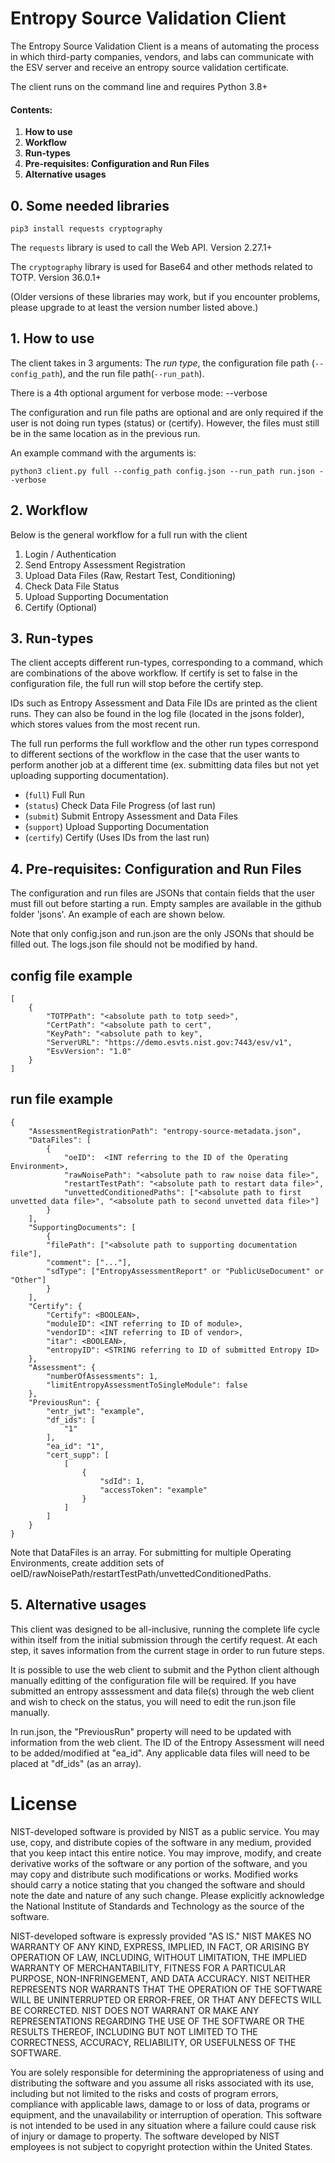 # Entropy Source Validation Client

The Entropy Source Validation Client is a means of automating the process in which third-party companies, vendors, and labs can communicate with the ESV server and receive an entropy source validation certificate. 

The client runs on the command line and requires Python 3.8+ 

#### Contents: 

1. **How to use** 
2. **Workflow** 
3. **Run-types** 
4. **Pre-requisites: Configuration and Run Files** 
5. **Alternative usages**

## 0. Some needed libraries 

```
pip3 install requests cryptography
```

The `requests` library is used to call the Web API. Version 2.27.1+

The `cryptography` library is used for Base64 and other methods related to TOTP. Version 36.0.1+

(Older versions of these libraries may work, but if you encounter problems, please upgrade to at least the version number listed above.)

## 1. How to use

The client takes in 3 arguments: The *run type*, the configuration file path (`--config_path`), and the run file path(`--run_path`).

There is a 4th optional argument for verbose mode: --verbose

The configuration and run file paths are optional and are only required if the user is not doing run types (status) or (certify). However, the files must still be in the same location as in the previous run.

An example command with the arguments is:

```
python3 client.py full --config_path config.json --run_path run.json --verbose
```

## 2. Workflow

Below is the general workflow for a full run with the client

1. Login / Authentication
2. Send Entropy Assessment Registration
3. Upload Data Files (Raw, Restart Test, Conditioning)
4. Check Data File Status
5. Upload Supporting Documentation
6. Certify (Optional)

## 3. Run-types

The client accepts different run-types, corresponding to a command, which are combinations of the above workflow. If certify is set to false in the configuration file, the full run will stop before the certify step. 

IDs such as Entropy Assessment and Data File IDs are printed as the client runs. They can also be found in the log file (located in the jsons folder), which stores values from the most recent run. 

The full run performs the full workflow and the other run types correspond to different sections of the workflow in the case that the user wants to perform another job at a different time (ex. submitting data files but not yet uploading supporting documentation).

- (`full`) Full Run
- (`status`) Check Data File Progress (of last run)
- (`submit`) Submit Entropy Assessment and Data Files
- (`support`) Upload Supporting Documentation
- (`certify`) Certify (Uses IDs from the last run)

## 4. Pre-requisites: Configuration and Run Files

The configuration and run files are JSONs that contain fields that the user must fill out before starting a run. Empty samples are available in the github folder 'jsons'. An example of each are shown below.

Note that only config.json and run.json are the only JSONs that should be filled out. The logs.json file should not be modified by hand.

## config file example

```
[
    {
        "TOTPPath": "<absolute path to totp seed>",
        "CertPath": "<absolute path to cert",
        "KeyPath": "<absolute path to key",
        "ServerURL": "https://demo.esvts.nist.gov:7443/esv/v1",
	    "EsvVersion": "1.0"
    }
]
```

## run file example

```
{
    "AssessmentRegistrationPath": "entropy-source-metadata.json",
    "DataFiles": [
        {
            "oeID":  <INT referring to the ID of the Operating Environment>,
            "rawNoisePath": "<absolute path to raw noise data file>",
            "restartTestPath": "<absolute path to restart data file>",
            "unvettedConditionedPaths": ["<absolute path to first unvetted data file>", "<absolute path to second unvetted data file>"]
        }
    ],
    "SupportingDocuments": [
        {
        "filePath": ["<absolute path to supporting documentation file"],
        "comment": ["..."],
        "sdType": ["EntropyAssessmentReport" or "PublicUseDocument" or "Other"]
        }
    ],
    "Certify": {
        "Certify": <BOOLEAN>,
        "moduleID": <INT referring to ID of module>,
        "vendorID": <INT referring to ID of vendor>,
        "itar": <BOOLEAN>,
        "entropyID": <STRING referring to ID of submitted Entropy ID>
    },
    "Assessment": {
        "numberOfAssessments": 1,
        "limitEntropyAssessmentToSingleModule": false
    },
    "PreviousRun": {
        "entr_jwt": "example",
        "df_ids": [
            "1"                
        ],
        "ea_id": "1",
        "cert_supp": [
            [
                {
                    "sdId": 1,
                    "accessToken": "example"
                }
            ]
        ]
	}
}
```

Note that DataFiles is an array. For submitting for multiple Operating Environments, create addition sets of oeID/rawNoisePath/restartTestPath/unvettedConditionedPaths.

## 5. Alternative usages

This client was designed to be all-inclusive, running the complete life cycle within itself from the initial submission through the certify request.  At each step, it saves information from the current stage in order to run future steps.

It is possible to use the web client to submit and the Python client although manually editting of the configuration file will be required.  If you have submitted an entropy asssessment and data file(s) through the web client and wish to check on the status, you will need to edit the run.json file manually.

In run.json, the "PreviousRun" property will need to be updated with information from the web client.  The ID of the Entropy Assessment will need to be added/modified at "ea_id". Any applicable data files will need to be placed at "df_ids" (as an array).

# License

NIST-developed software is provided by NIST as a public service. You may use, copy, and distribute copies of the software in any medium, provided that you keep intact this entire notice. You may improve, modify, and create derivative works of the software or any portion of the software, and you may copy and distribute such modifications or works. Modified works should carry a notice stating that you changed the software and should note the date and nature of any such change. Please explicitly acknowledge the National Institute of Standards and Technology as the source of the software.

NIST-developed software is expressly provided "AS IS." NIST MAKES NO WARRANTY OF ANY KIND, EXPRESS, IMPLIED, IN FACT, OR ARISING BY OPERATION OF LAW, INCLUDING, WITHOUT LIMITATION, THE IMPLIED WARRANTY OF MERCHANTABILITY, FITNESS FOR A PARTICULAR PURPOSE, NON-INFRINGEMENT, AND DATA ACCURACY. NIST NEITHER REPRESENTS NOR WARRANTS THAT THE OPERATION OF THE SOFTWARE WILL BE UNINTERRUPTED OR ERROR-FREE, OR THAT ANY DEFECTS WILL BE CORRECTED. NIST DOES NOT WARRANT OR MAKE ANY REPRESENTATIONS REGARDING THE USE OF THE SOFTWARE OR THE RESULTS THEREOF, INCLUDING BUT NOT LIMITED TO THE CORRECTNESS, ACCURACY, RELIABILITY, OR USEFULNESS OF THE SOFTWARE.

You are solely responsible for determining the appropriateness of using and distributing the software and you assume all risks associated with its use, including but not limited to the risks and costs of program errors, compliance with applicable laws, damage to or loss of data, programs or equipment, and the unavailability or interruption of operation. This software is not intended to be used in any situation where a failure could cause risk of injury or damage to property. The software developed by NIST employees is not subject to copyright protection within the United States.

